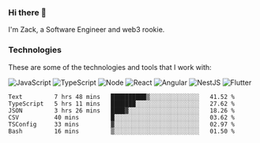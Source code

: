 ### Hi there 👋
I'm Zack, a Software Engineer and web3 rookie.

### Technologies
These are some of the technologies and tools that I work with:

![JavaScript](https://img.shields.io/badge/JavaScript-323330.svg?logo=javascript&logoColor=F7DF1E) 
![TypeScript](https://img.shields.io/badge/TypeScript-007ACC.svg?logo=typescript&logoColor=white) 
![Node](https://img.shields.io/badge/Node.js-43853D.svg?logo=node.js&logoColor=white)
![React](https://img.shields.io/badge/React-20232a.svg?logo=react&logoColor=61DAFB) 
![Angular](https://img.shields.io/badge/Angular-E23237.svg?logo=angularjs&logoColor=white)
![NestJS](https://img.shields.io/badge/NestJS-E0234E?logo=nestjs&logoColor=white)
![Flutter](https://img.shields.io/badge/Flutter-02569B.svg?logo=flutter&logoColor=white)

<!--START_SECTION:waka-->

```text
Text         7 hrs 48 mins   ██████████▒░░░░░░░░░░░░░░   41.52 %
TypeScript   5 hrs 11 mins   ███████░░░░░░░░░░░░░░░░░░   27.62 %
JSON         3 hrs 26 mins   ████▓░░░░░░░░░░░░░░░░░░░░   18.26 %
CSV          40 mins         █░░░░░░░░░░░░░░░░░░░░░░░░   03.62 %
TSConfig     33 mins         ▓░░░░░░░░░░░░░░░░░░░░░░░░   02.97 %
Bash         16 mins         ▒░░░░░░░░░░░░░░░░░░░░░░░░   01.50 %
```

<!--END_SECTION:waka-->
